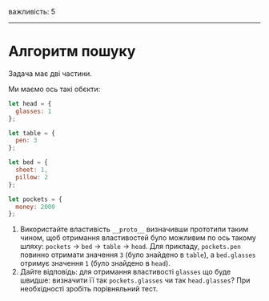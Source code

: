 важливість: 5

---

# Алгоритм пошуку

Задача має дві частини.

Ми маємо ось такі обєкти:

```js
let head = {
  glasses: 1
};

let table = {
  pen: 3
};

let bed = {
  sheet: 1,
  pillow: 2
};

let pockets = {
  money: 2000
};
```

1. Використайте властивість `__proto__` визначивши прототипи таким чином, щоб отримання властивостей було можливим по ось такому шляху: `pockets` -> `bed` -> `table` -> `head`. Для прикладу, `pockets.pen` повинно отримати значення `3` (було знайдено в `table`), а `bed.glasses` отримує значення `1` (було знайдено в `head`).
2. Дайте відповідь: для отримання властивості `glasses` що буде швидше: визначити її так `pockets.glasses` чи так `head.glasses`? При необхідності зробіть порівняльний тест.
